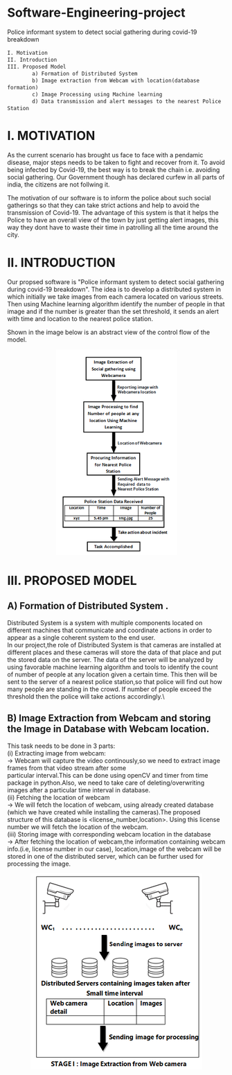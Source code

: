 # Software-Engineering-project
Police informant system to detect social gathering during covid-19 breakdown

    I. Motivation
    II. Introduction
    III. Proposed Model
            a) Formation of Distributed System
            b) Image extraction from Webcam with location(database formation)
            c) Image Processing using Machine learning
            d) Data transmission and alert messages to the nearest Police Station

# I. MOTIVATION

As the current scenario has brought us face to face with a pendamic disease, major steps needs to be taken to fight and recover from it. To avoid being infected by Covid-19, the best way is to break the chain i.e. avoiding social gathering. Our Government though has declared curfew in all parts of india, the citizens are not follwing it. 

The motivation of our software is to inform the police about such social gatherings so that they can take strict actions and help to avoid the transmission of Covid-19. The advantage of this system is that it helps the Police to have an overall view of the town by just getting alert images, this way they dont have to waste their time in patrolling all the time around the city.
    
# II. INTRODUCTION

Our propsed software is "Police informant system to detect social gathering during covid-19 breakdown". The idea is to develop a distributed system in which initially we take images from each camera located on various streets. Then using Machine learning algorithm identify the number of people in that image and if the number is greater than the set threshold, it sends an alert with time and location to the nearest police station.

Shown in the image below is an abstract view of the control flow of the model. 

<p align="center">
  <img src="images/model_intro.png">
</p>

# III. PROPOSED MODEL

## A) Formation of Distributed System .
    
Distributed System is a system with multiple components located on different machines that communicate and coordinate actions in order to appear as a single coherent system to the end user.\
In our project,the role of Distributed System is that cameras are installed at different places and these cameras will store the data of that place and put the stored data on the server. The data of the server will be analyzed by using favorable machine learning algorithm and tools to identify the count of number of people at any location given a certain time. This then will be sent to the server of a nearest police station,so that police will find out how many people are standing in the crowd. If number of people exceed the threshold then the police will take actions accordingly.\
    
## B) Image Extraction from Webcam and storing the Image in Database with Webcam location.

  This task needs to be done in 3 parts:\
   (i) Extracting image from webcam:\
      → Webcam will capture the video continously,so we need to extract image frames from that video stream after some       
        particular interval.This can be done using openCV and timer from time package in python.Also, we need to take care of 
        deleting/overwriting images after a particular time interval in database.\
   (ii) Fetching the location of webcam\
      → We will fetch the location of webcam, using already created database (which we have created while installing the             cameras).The proposed structure of this database is <license_number,location>. Using this license number we will
        fetch the location of the webcam.\
   (iii) Storing image with corresponding webcam location in the database\
       → After fetching the location of webcam,the information containing webcam info.(i.e, license number in our case),
         location,image of the webcam will be stored in one of the distributed server, which can be further used for
         processing the image.
         
<p align="center">
  <img src="images/stage1.png">
</p>
